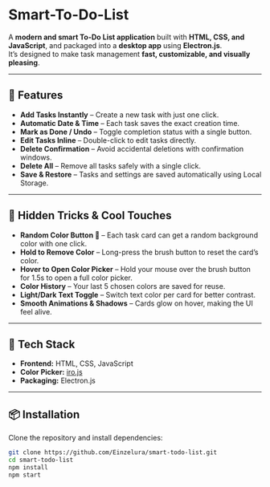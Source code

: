 # Smart-To-Do-List

A **modern and smart To-Do List application** built with **HTML, CSS, and JavaScript**, and packaged into a **desktop app** using **Electron.js**.  
It’s designed to make task management **fast, customizable, and visually pleasing**.  

---

## 🚀 Features
- **Add Tasks Instantly** – Create a new task with just one click.
- **Automatic Date & Time** – Each task saves the exact creation time.
- **Mark as Done / Undo** – Toggle completion status with a single button.
- **Edit Tasks Inline** – Double-click to edit tasks directly.
- **Delete Confirmation** – Avoid accidental deletions with confirmation windows.
- **Delete All** – Remove all tasks safely with a single click.
- **Save & Restore** – Tasks and settings are saved automatically using Local Storage.

---

## 🎨 Hidden Tricks & Cool Touches
- **Random Color Button 🎨** – Each task card can get a random background color with one click.
- **Hold to Remove Color** – Long-press the brush button to reset the card’s color.
- **Hover to Open Color Picker** – Hold your mouse over the brush button for 1.5s to open a full color picker.
- **Color History** – Your last 5 chosen colors are saved for reuse.
- **Light/Dark Text Toggle** – Switch text color per card for better contrast.
- **Smooth Animations & Shadows** – Cards glow on hover, making the UI feel alive.

---

## 💾 Tech Stack
- **Frontend:** HTML, CSS, JavaScript
- **Color Picker:** [iro.js](https://iro.js.org/)
- **Packaging:** Electron.js

---

## 📦 Installation
Clone the repository and install dependencies:

```bash
git clone https://github.com/Einzelura/smart-todo-list.git
cd smart-todo-list
npm install
npm start
